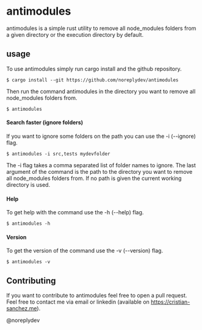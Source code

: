 # antimodules
antimodules is a simple rust utility to remove all node_modules folders from a given directory or the execution directory by default. 

## usage
To use antimodules simply run cargo install and the github repository. 
```
$ cargo install --git https://github.com/noreplydev/antimodules
```
Then run the command antimodules in the directory you want to remove all node_modules folders from. 
```
$ antimodules
```

#### Search faster (ignore folders)

If you want to ignore some folders on the path you can use the -i (--ignore) flag. 
```
$ antimodules -i src,tests mydevfolder
```

The -i flag takes a comma separated list of folder names to ignore. The last argument of the command is the path to the directory you want to remove all node_modules folders from. If no path is given the current working directory is used.

#### Help

To get help with the command use the -h (--help) flag. 
```
$ antimodules -h
```

#### Version

To get the version of the command use the -v (--version) flag. 
```
$ antimodules -v
```

## Contributing
If you want to contribute to antimodules feel free to open a pull request. Feel free to contact me via email or linkedin (available on https://cristian-sanchez.me).

@noreplydev 
